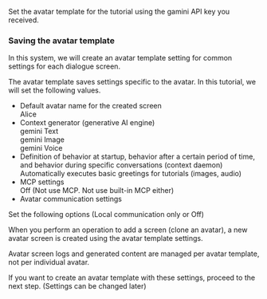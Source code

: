 Set the avatar template for the tutorial using the gamini API key you received.

### Saving the avatar template

In this system, we will create an avatar template setting for common settings for each dialogue screen.

The avatar template saves settings specific to the avatar. In this tutorial, we will set the following values.

- Default avatar name for the created screen  
  Alice
- Context generator (generative AI engine)  
  gemini Text  
  gemini Image  
  gemini Voice
- Definition of behavior at startup, behavior after a certain period of time, and behavior during specific conversations (context daemon)  
  Automatically executes basic greetings for tutorials (images, audio)
- MCP settings  
  Off (Not use MCP. Not use built-in MCP either)
- Avatar communication settings  

Set the following options (Local communication only or Off)

When you perform an operation to add a screen (clone an avatar), a new avatar screen is created using the avatar template settings.

Avatar screen logs and generated content are managed per avatar template, not per individual avatar.


If you want to create an avatar template with these settings, proceed to the next step.
(Settings can be changed later)
